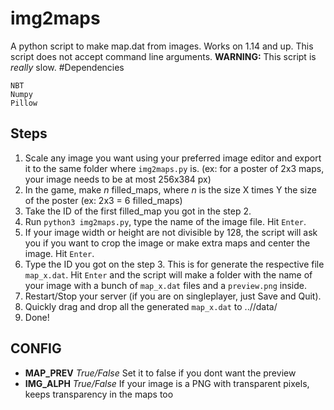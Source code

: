 # img2maps
A python script to make map.dat from images. Works on 1.14 and up.
This script does not accept command line arguments.
**WARNING:** This script is *really* slow. 
#Dependencies
```
NBT
Numpy
Pillow
```
## Steps
1. Scale any image you want using your preferred image editor and export it to the same folder where `img2maps.py` is. (ex: for a poster of 2x3 maps, your image needs to be at most 256x384 px)
2. In the game, make *n* filled_maps, where *n* is the size X times Y the size of the poster (ex: 2x3 = 6 filled_maps) 
3. Take the ID of the first filled_map you got in the step 2.
4. Run `python3 img2maps.py`, type the name of the image file. Hit `Enter`.
5. If your image width or height are not divisible by 128, the script will ask you if you want to crop the image or make extra maps and center the image. Hit `Enter`.
6. Type the ID you got on the step 3. This is for generate the respective file `map_x.dat`. Hit `Enter` and the script will make a folder with the name of your image with a bunch of `map_x.dat` files and a `preview.png` inside.
7. Restart/Stop your server (if you are on singleplayer, just Save and Quit).
8. Quickly drag and drop all the generated `map_x.dat` to ../<world name>/data/
9. Done!

## CONFIG
- **MAP_PREV** *True/False* Set it to false if you dont want the preview
- **IMG_ALPH** *True/False* If your image is a PNG with transparent pixels, keeps transparency in the maps too
